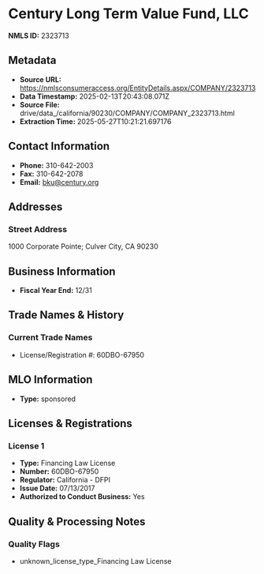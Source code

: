 # Century Long Term Value Fund, LLC

**NMLS ID:** 2323713

## Metadata
- **Source URL:** https://nmlsconsumeraccess.org/EntityDetails.aspx/COMPANY/2323713
- **Data Timestamp:** 2025-02-13T20:43:08.071Z
- **Source File:** drive/data_/california/90230/COMPANY/COMPANY_2323713.html
- **Extraction Time:** 2025-05-27T10:21:21.697176

## Contact Information
- **Phone:** 310-642-2003
- **Fax:** 310-642-2078
- **Email:** bku@century.org

## Addresses
### Street Address
1000 Corporate Pointe; Culver City, CA 90230

## Business Information
- **Fiscal Year End:** 12/31

## Trade Names & History
### Current Trade Names
- License/Registration #: 60DBO-67950

## MLO Information
- **Type:** sponsored

## Licenses & Registrations

### License 1
- **Type:** Financing Law License
- **Number:** 60DBO-67950
- **Regulator:** California - DFPI
- **Issue Date:** 07/13/2017
- **Authorized to Conduct Business:** Yes

## Quality & Processing Notes
### Quality Flags
- unknown_license_type_Financing Law License
